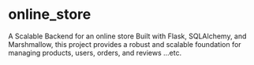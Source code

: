 # online_store
A Scalable Backend for an online store Built with Flask, SQLAlchemy, and Marshmallow, this project provides a robust and scalable foundation for managing products, users, orders, and reviews ...etc.
